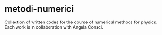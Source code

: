 # metodi-numerici
Collection of written codes for the course of numerical methods for physics.
Each work is in collaboration with Angela Conaci.
